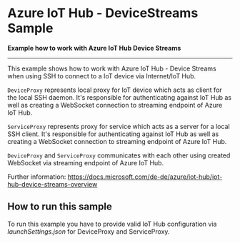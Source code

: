 # Azure IoT Hub - DeviceStreams Sample
**Example how to work with Azure IoT Hub Device Streams**

-------------------------------------

This example shows how to work with Azure IoT Hub - Device Streams when using SSH to connect to a IoT device via Internet/IoT Hub.

`DeviceProxy` represents local proxy for IoT device which acts as client for the local SSH daemon. It's responsible for authenticating against IoT Hub as well as creating a WebSocket connection to streaming endpoint of Azure IoT Hub.

`ServiceProxy` represents proxy for service which acts as a server for a local SSH client. It's responsible for authenticating against IoT Hub as well as creating a WebSocket connection to streaming endpoint of Azure IoT Hub.

`DeviceProxy` and `ServiceProxy` communicates with each other using created WebSocket via streaming endpoint of Azure IoT Hub.

Further information: https://docs.microsoft.com/de-de/azure/iot-hub/iot-hub-device-streams-overview

## How to run this sample

To run this example you have to provide valid IoT Hub configuration via *launchSettings.json* for DeviceProxy and ServiceProxy.